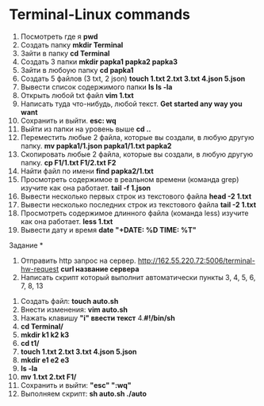 # Terminal-Linux commands
1) Посмотреть где я   **pwd**
2) Создать папку    **mkdir Terminal**
3) Зайти в папку **cd Terminal**
4) Создать 3 папки **mkdir papka1 papka2 papka3**
5) Зайти в любоую папку **cd papka1**
6) Создать 5 файлов (3 txt, 2 json)  **touch 1.txt 2.txt 3.txt 4.json 5.json**  
8) Вывести список содержимого папки **ls ls -la**
9) Открыть любой txt файл **vim 1.txt**  
10) Написать туда что-нибудь, любой текст. **Get started any way you want**
11) Сохранить и выйти.  **esc: wq**
12) Выйти из папки на уровень выше **cd ..**
13) Переместить любые 2 файла, которые вы создали, в любую другую папку. **mv papka1/1.json papka1/1.txt papka2**
14) Скопировать любые 2 файла, которые вы создали, в любую другую папку. **cp F1/1.txt F1/2.txt F2**
15) Найти файл по имени **find papka2/1.txt**
16) Просмотреть содержимое в реальном времени (команда grep) изучите как она работает. **tail -f  1.json**
17) Вывести несколько первых строк из текстового файла **head -2 1.txt**
18) Вывести несколько последних строк из текстового файла **tail -2 1.txt**
19) Просмотреть содержимое длинного файла (команда less) изучите как она работает. **less 1.txt**
20) Вывести дату и время **date "+DATE: %D TIME: %T"**

Задание *
1) Отправить http запрос на сервер.
http://162.55.220.72:5006/terminal-hw-request
**curl название сервера**
2) Написать скрипт который выполнит автоматически пункты 3, 4, 5, 6, 7, 8, 13

1. Создать файл: **touch auto.sh**
2. Внести изменения: **vim auto.sh**
3. Нажать клавишу **"i" ввести текст**
4.**#!/bin/sh** 
5. **cd Terminal/**
6. **mkdir k1 k2 k3**
7. **cd t1/**
8. **touch 1.txt 2.txt 3.txt 4.json 5.json**
9. **mkdir e1 e2 e3**
10. **ls -la**
11. **mv 1.txt 2.txt F1/**
12. Cохранить и выйти: **"esc" ":wq"**
13. Выполняем скрипт: **sh auto.sh ./auto**
